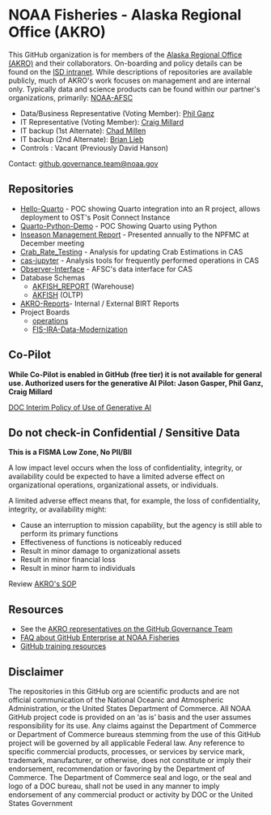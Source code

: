 # NOAA Fisheries - Alaska Regional Office (AKRO)

This GitHub organization is for members of the [Alaska Regional Office (AKRO)](%5Bhttps://www.fisheries.noaa.gov/about/office-science-and-technology%5D(https://www.fisheries.noaa.gov/about/alaska-regional-office)) and their collaborators. On-boarding and policy details can be found on the [ISD intranet](https://sites.google.com/noaa.gov/akr-intranet/divisions-and-programs/information-services/github). While descriptions of repositories are available publicly, much of AKRO's work focuses on management and are internal only. Typically data and science products can be found within our partner's organizations, primarily: [NOAA-AFSC](https://github.com/noaa-afsc)

-   Data/Business Representative (Voting Member): [Phil Ganz](https://www.fisheries.noaa.gov/contact/phil-ganz-ms)
-   IT Representative (Voting Member): [Craig Millard](https://www.fisheries.noaa.gov/contact/craig-millard)
-   IT backup (1st Alternate): [Chad Millen](https://www.fisheries.noaa.gov/contact/chad-millen)
-   IT backup (2nd Alternate): [Brian Lieb](https://www.fisheries.noaa.gov/contact/brian-lieb)
-   Controls : Vacant (Previously David Hanson)

Contact: [github.governance.team\@noaa.gov](mailto:github.governance.team@noaa.gov)

## Repositories

-   [Hello-Quarto](https://github.com/noaa-akro/Hello-Quarto) - POC showing Quarto integration into an R project, allows deployment to OST's Posit Connect Instance
-   [Quarto-Python-Demo](https://github.com/noaa-akro/Quarto-Python-Demo) - POC Showing Quarto using Python
-   [Inseason Management Report](https://github.com/noaa-akro/inseason-report) - Presented annually to the NPFMC at December meeting
-   [Crab_Rate_Testing](https://github.com/noaa-akro/Crab_Rate_Testing) - Analysis for updating Crab Estimations in CAS
-   [cas-jupyter](https://github.com/noaa-akro/cas-jupyter) - Analysis tools for frequently performed operations in CAS
-   [Observer-Interface](https://github.com/noaa-akro/Observer-Interface) - AFSC's data interface for CAS
-   Database Schemas
    -   [AKFISH_REPORT](https://github.com/noaa-akro/AKFISH_REPORT) (Warehouse)
    -   [AKFISH](https://github.com/noaa-akro/AKFISH) (OLTP)
-   [AKRO-Reports](AKRO-Reports)- Internal / External BIRT Reports
-   Project Boards
    -   [operations](https://github.com/noaa-akro/operations)
    -   [FIS-IRA-Data-Modernization](https://github.com/noaa-akro/FIS-IRA-Data-Modernization)

## Co-Pilot

**While Co-Pilot is enabled in GitHub (free tier) it is not available for general use. Authorized users for the generative AI Pilot: Jason Gasper, Phil Ganz, Craig Millard**

[DOC Interim Policy of Use of Generative AI](https://drive.google.com/file/d/1Td8IL-cnGq0M-ul4GSz3aGh-ZdpDQFzH/view)

## Do not check-in Confidential / Sensitive Data

**This is a FISMA Low Zone, No PII/BII**

A low impact level occurs when the loss of confidentiality, integrity, or availability could be expected to have a limited adverse effect on organizational operations, organizational assets, or individuals.

A limited adverse effect means that, for example, the loss of confidentiality, integrity, or availability might: 

-   Cause an interruption to mission capability, but the agency is still able to perform its primary functions
-   Effectiveness of functions is noticeably reduced
-   Result in minor damage to organizational assets
-   Result in minor financial loss
-   Result in minor harm to individuals

Review [AKRO's SOP](https://drive.google.com/file/d/1htxubjWXDVfa98uWULLPedPJgd6xVUi2/view)

## Resources

-   See the [AKRO representatives on the GitHub Governance Team](https://sites.google.com/noaa.gov/nmfs-st-github-governance-team/contact#h.30qpfj9baepw)
-   [FAQ about GitHub Enterprise at NOAA Fisheries](https://sites.google.com/noaa.gov/nmfs-st-github-governance-team/faq)
-   [GitHub training resources](https://sites.google.com/noaa.gov/nmfs-st-github-governance-team/github-users#h.316z1s7eyoa3)

## Disclaimer

The repositories in this GitHub org are scientific products and are not official communication of the National Oceanic and Atmospheric Administration, or the United States Department of Commerce. All NOAA GitHub project code is provided on an ‘as is’ basis and the user assumes responsibility for its use. Any claims against the Department of Commerce or Department of Commerce bureaus stemming from the use of this GitHub project will be governed by all applicable Federal law. Any reference to specific commercial products, processes, or services by service mark, trademark, manufacturer, or otherwise, does not constitute or imply their endorsement, recommendation or favoring by the Department of Commerce. The Department of Commerce seal and logo, or the seal and logo of a DOC bureau, shall not be used in any manner to imply endorsement of any commercial product or activity by DOC or the United States Government

